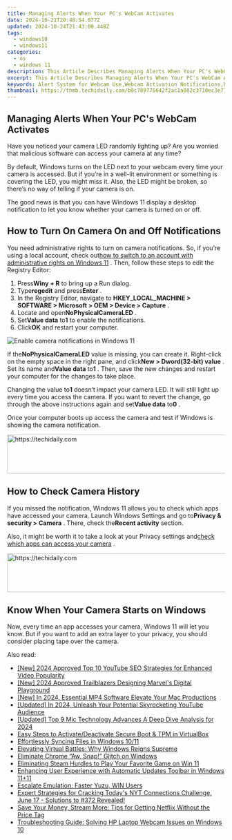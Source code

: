 ```yaml
---
title: Managing Alerts When Your PC's WebCam Activates
date: 2024-10-21T20:48:54.077Z
updated: 2024-10-24T21:43:00.448Z
tags:
  - windows10
  - windows11
categories:
  - os
  - windows 11
description: This Article Describes Managing Alerts When Your PC's WebCam Activates
excerpt: This Article Describes Managing Alerts When Your PC's WebCam Activates
keywords: Alert System for Webcam Use,Webcam Activation Notifications,PC Webcam Monitoring Tools,Manage Webcam Engagement,Automated Webcam Awareness,Webcam Usage Alerts,Control Camera On/Off Status
thumbnail: https://thmb.techidaily.com/b0c789775642f2ac1a082c3710ec3e71a5c2db92094d509f8f2ac2b5d87390af.jpg
---
```


## Managing Alerts When Your PC's WebCam Activates

 Have you noticed your camera LED randomly lighting up? Are you worried that malicious software can access your camera at any time?

 By default, Windows turns on the LED next to your webcam every time your camera is accessed. But if you’re in a well-lit environment or something is covering the LED, you might miss it. Also, the LED might be broken, so there’s no way of telling if your camera is on.

 The good news is that you can have Windows 11 display a desktop notification to let you know whether your camera is turned on or off.

## How to Turn On Camera On and Off Notifications

 You need administrative rights to turn on camera notifications. So, if you’re using a local account, check out[how to switch to an account with administrative rights on Windows 11](https://www.makeuseof.com/windows-11-switch-user-accounts/) . Then, follow these steps to edit the Registry Editor:

1. Press**Winy + R** to bring up a Run dialog.
2. Type**regedit** and press**Enter** .
3. In the Registry Editor, navigate to **HKEY\_LOCAL\_MACHINE > SOFTWARE > Microsoft > OEM > Device > Capture** .
4. Locate and open**NoPhysicalCameraLED** .
5. Set**Value data** to**1** to enable the notifications.
6. Click**OK** and restart your computer.

![Enable camera notifications in Windows 11](https://static1.makeuseofimages.com/wordpress/wp-content/uploads/2022/12/notify-camera-1.jpg)

 If the**NoPhysicalCameraLED** value is missing, you can create it. Right-click on the empty space in the right pane, and click**New > Dword(32-bit) value** . Set its name and**Value data** to**1** . Then, save the new changes and restart your computer for the changes to take place.

 Changing the value to**1** doesn’t impact your camera LED. It will still light up every time you access the camera. If you want to revert the change, go through the above instructions again and set**Value data** to**0** .

 Once your computer boots up access the camera and test if Windows is showing the camera notification.

<!-- affiliate ads begin -->
<a href="https://ephamedtechinc.pxf.io/c/5597632/2139322/26400" target="_top" id="2139322">
  <img src="//a.impactradius-go.com/display-ad/26400-2139322" border="0" alt="https://techidaily.com" width="728" height="90"/>
</a>
<img height="0" width="0" src="https://ephamedtechinc.pxf.io/i/5597632/2139322/26400" style="position:absolute;visibility:hidden;" border="0" />
<!-- affiliate ads end -->

## How to Check Camera History

 If you missed the notification, Windows 11 allows you to check which apps have accessed your camera. Launch Windows Settings and go to**Privacy & security > Camera** . There, check the**Recent activity** section.

 Also, it might be worth it to take a look at your Privacy settings and[check which apps can access your camera](https://www.makeuseof.com/how-to-change-app-permissions-in-windows-10/) .

<!-- affiliate ads begin -->
<a href="https://ephamedtechinc.pxf.io/c/5597632/2136619/26400" target="_top" id="2136619">
  <img src="//a.impactradius-go.com/display-ad/26400-2136619" border="0" alt="https://techidaily.com" width="728" height="90"/>
</a>
<img height="0" width="0" src="https://ephamedtechinc.pxf.io/i/5597632/2136619/26400" style="position:absolute;visibility:hidden;" border="0" />
<!-- affiliate ads end -->

## Know When Your Camera Starts on Windows

 Now, every time an app accesses your camera, Windows 11 will let you know. But if you want to add an extra layer to your privacy, you should consider placing tape over the camera.

<ins class="adsbygoogle"
     style="display:block"
     data-ad-format="autorelaxed"
     data-ad-client="ca-pub-7571918770474297"
     data-ad-slot="1223367746"></ins>

<ins class="adsbygoogle"
     style="display:block"
     data-ad-client="ca-pub-7571918770474297"
     data-ad-slot="8358498916"
     data-ad-format="auto"
     data-full-width-responsive="true"></ins>

<span class="atpl-alsoreadstyle">Also read:</span>
<div><ul>
<li><a href="https://youtube-sure.techidaily.com/024-approved-top-10-youtube-seo-strategies-for-enhanced-video-popularity/"><u>[New] 2024 Approved Top 10 YouTube SEO Strategies for Enhanced Video Popularity</u></a></li>
<li><a href="https://youtube-web.techidaily.com/024-approved-trailblazers-designing-marvels-digital-playground/"><u>[New] 2024 Approved Trailblazers Designing Marvel's Digital Playground</u></a></li>
<li><a href="https://youtube-docs.techidaily.com/n-2024-essential-mp4-software-elevate-your-mac-productions/"><u>[New] In 2024, Essential MP4 Software Elevate Your Mac Productions</u></a></li>
<li><a href="https://youtube-docs.techidaily.com/ed-in-2024-unleash-your-potential-skyrocketing-youtube-audience/"><u>[Updated] In 2024, Unleash Your Potential Skyrocketing YouTube Audience</u></a></li>
<li><a href="https://video-screen-grab.techidaily.com/updated-top-9-mic-technology-advances-a-deep-dive-analysis-for-2024/"><u>[Updated] Top 9 Mic Technology Advances A Deep Dive Analysis for 2024</u></a></li>
<li><a href="https://windows11.techidaily.com/easy-steps-to-activatedeactivate-secure-boot-and-tpm-in-virtualbox/"><u>Easy Steps to Activate/Deactivate Secure Boot & TPM in VirtualBox</u></a></li>
<li><a href="https://windows11.techidaily.com/effortlessly-syncing-files-in-windows-1011/"><u>Effortlessly Syncing Files in Windows 10/11</u></a></li>
<li><a href="https://windows11.techidaily.com/elevating-virtual-battles-why-windows-reigns-supreme/"><u>Elevating Virtual Battles: Why Windows Reigns Supreme</u></a></li>
<li><a href="https://windows11.techidaily.com/eliminate-chrome-aw-snap-glitch-on-windows/"><u>Eliminate Chrome “Aw, Snap!” Glitch on Windows</u></a></li>
<li><a href="https://windows11.techidaily.com/eliminating-steam-hurdles-to-play-your-favorite-game-on-win-11/"><u>Eliminating Steam Hurdles to Play Your Favorite Game on Win 11</u></a></li>
<li><a href="https://windows11.techidaily.com/enhancing-user-experience-with-automatic-updates-toolbar-in-windows-11plus11/"><u>Enhancing User Experience with Automatic Updates Toolbar in Windows 11+11</u></a></li>
<li><a href="https://windows11.techidaily.com/escalate-emulation-faster-yuzu-win-users/"><u>Escalate Emulation: Faster Yuzu, WIN Users</u></a></li>
<li><a href="https://blog-min.techidaily.com/expert-strategies-for-cracking-todays-nyt-connections-challenge-june-17-solutions-to-372-revealed/"><u>Expert Strategies for Cracking Today's NYT Connections Challenge, June 17 - Solutions to #372 Revealed!</u></a></li>
<li><a href="https://techtrends.techidaily.com/save-your-money-stream-more-tips-for-getting-netflix-without-the-price-tag/"><u>Save Your Money, Stream More: Tips for Getting Netflix Without the Price Tag</u></a></li>
<li><a href="https://common-error.techidaily.com/troubleshooting-guide-solving-hp-laptop-webcam-issues-on-windows-10/"><u>Troubleshooting Guide: Solving HP Laptop Webcam Issues on Windows 10</u></a></li>
</ul></div>

